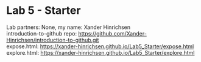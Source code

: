 # Lab 5 - Starter
Lab partners: None, my name: Xander Hinrichsen \
introduction-to-github repo: https://github.com/Xander-Hinrichsen/introduction-to-github.git \
expose.html: https://xander-hinrichsen.github.io/Lab5_Starter/expose.html \
explore.html: https://xander-hinrichsen.github.io/Lab5_Starter/explore.html
